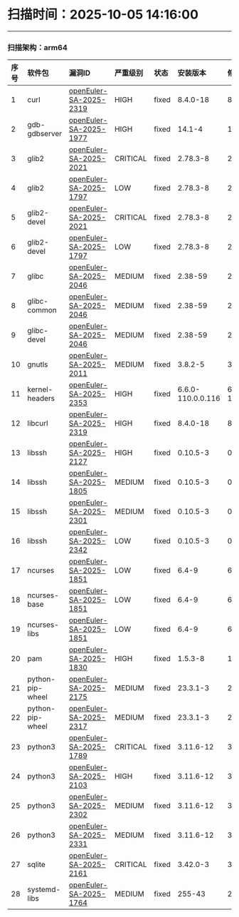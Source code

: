 # 扫描时间：2025-10-05 14:16:00

--- 
 ### 扫描架构：arm64 
|  序号  |  软件包  | 漏洞ID | 严重级别 |  状态  | 安装版本 | 修复版本 |
| :----- | :-----  | :-----  | :----- | :----- | :----- | :----- | 
| 1 | curl | [openEuler-SA-2025-2319](https://www.openeuler.org/zh/security/security-bulletins/detail/?id=openEuler-SA-2025-2319) | HIGH | fixed | 8.4.0-18 | 8.4.0-22 |
| 2 | gdb-gdbserver | [openEuler-SA-2025-1977](https://www.openeuler.org/zh/security/security-bulletins/detail/?id=openEuler-SA-2025-1977) | HIGH | fixed | 14.1-4 | 14.1-5 |
| 3 | glib2 | [openEuler-SA-2025-2021](https://www.openeuler.org/zh/security/security-bulletins/detail/?id=openEuler-SA-2025-2021) | CRITICAL | fixed | 2.78.3-8 | 2.78.3-10 |
| 4 | glib2 | [openEuler-SA-2025-1797](https://www.openeuler.org/zh/security/security-bulletins/detail/?id=openEuler-SA-2025-1797) | LOW | fixed | 2.78.3-8 | 2.78.3-9 |
| 5 | glib2-devel | [openEuler-SA-2025-2021](https://www.openeuler.org/zh/security/security-bulletins/detail/?id=openEuler-SA-2025-2021) | CRITICAL | fixed | 2.78.3-8 | 2.78.3-10 |
| 6 | glib2-devel | [openEuler-SA-2025-1797](https://www.openeuler.org/zh/security/security-bulletins/detail/?id=openEuler-SA-2025-1797) | LOW | fixed | 2.78.3-8 | 2.78.3-9 |
| 7 | glibc | [openEuler-SA-2025-2046](https://www.openeuler.org/zh/security/security-bulletins/detail/?id=openEuler-SA-2025-2046) | MEDIUM | fixed | 2.38-59 | 2.38-65 |
| 8 | glibc-common | [openEuler-SA-2025-2046](https://www.openeuler.org/zh/security/security-bulletins/detail/?id=openEuler-SA-2025-2046) | MEDIUM | fixed | 2.38-59 | 2.38-65 |
| 9 | glibc-devel | [openEuler-SA-2025-2046](https://www.openeuler.org/zh/security/security-bulletins/detail/?id=openEuler-SA-2025-2046) | MEDIUM | fixed | 2.38-59 | 2.38-65 |
| 10 | gnutls | [openEuler-SA-2025-2011](https://www.openeuler.org/zh/security/security-bulletins/detail/?id=openEuler-SA-2025-2011) | MEDIUM | fixed | 3.8.2-5 | 3.8.2-7 |
| 11 | kernel-headers | [openEuler-SA-2025-2353](https://www.openeuler.org/zh/security/security-bulletins/detail/?id=openEuler-SA-2025-2353) | HIGH | fixed | 6.6.0-110.0.0.116 | 6.6.0-111.0.0.117 |
| 12 | libcurl | [openEuler-SA-2025-2319](https://www.openeuler.org/zh/security/security-bulletins/detail/?id=openEuler-SA-2025-2319) | HIGH | fixed | 8.4.0-18 | 8.4.0-22 |
| 13 | libssh | [openEuler-SA-2025-2127](https://www.openeuler.org/zh/security/security-bulletins/detail/?id=openEuler-SA-2025-2127) | HIGH | fixed | 0.10.5-3 | 0.10.5-5 |
| 14 | libssh | [openEuler-SA-2025-1805](https://www.openeuler.org/zh/security/security-bulletins/detail/?id=openEuler-SA-2025-1805) | MEDIUM | fixed | 0.10.5-3 | 0.10.5-4 |
| 15 | libssh | [openEuler-SA-2025-2301](https://www.openeuler.org/zh/security/security-bulletins/detail/?id=openEuler-SA-2025-2301) | MEDIUM | fixed | 0.10.5-3 | 0.10.5-6 |
| 16 | libssh | [openEuler-SA-2025-2342](https://www.openeuler.org/zh/security/security-bulletins/detail/?id=openEuler-SA-2025-2342) | LOW | fixed | 0.10.5-3 | 0.10.5-7 |
| 17 | ncurses | [openEuler-SA-2025-1851](https://www.openeuler.org/zh/security/security-bulletins/detail/?id=openEuler-SA-2025-1851) | LOW | fixed | 6.4-9 | 6.4-10 |
| 18 | ncurses-base | [openEuler-SA-2025-1851](https://www.openeuler.org/zh/security/security-bulletins/detail/?id=openEuler-SA-2025-1851) | LOW | fixed | 6.4-9 | 6.4-10 |
| 19 | ncurses-libs | [openEuler-SA-2025-1851](https://www.openeuler.org/zh/security/security-bulletins/detail/?id=openEuler-SA-2025-1851) | LOW | fixed | 6.4-9 | 6.4-10 |
| 20 | pam | [openEuler-SA-2025-1830](https://www.openeuler.org/zh/security/security-bulletins/detail/?id=openEuler-SA-2025-1830) | HIGH | fixed | 1.5.3-8 | 1.5.3-9 |
| 21 | python-pip-wheel | [openEuler-SA-2025-2175](https://www.openeuler.org/zh/security/security-bulletins/detail/?id=openEuler-SA-2025-2175) | MEDIUM | fixed | 23.3.1-3 | 23.3.1-4 |
| 22 | python-pip-wheel | [openEuler-SA-2025-2317](https://www.openeuler.org/zh/security/security-bulletins/detail/?id=openEuler-SA-2025-2317) | MEDIUM | fixed | 23.3.1-3 | 23.3.1-5 |
| 23 | python3 | [openEuler-SA-2025-1789](https://www.openeuler.org/zh/security/security-bulletins/detail/?id=openEuler-SA-2025-1789) | CRITICAL | fixed | 3.11.6-12 | 3.11.6-13 |
| 24 | python3 | [openEuler-SA-2025-2103](https://www.openeuler.org/zh/security/security-bulletins/detail/?id=openEuler-SA-2025-2103) | HIGH | fixed | 3.11.6-12 | 3.11.6-14 |
| 25 | python3 | [openEuler-SA-2025-2302](https://www.openeuler.org/zh/security/security-bulletins/detail/?id=openEuler-SA-2025-2302) | MEDIUM | fixed | 3.11.6-12 | 3.11.6-16 |
| 26 | python3 | [openEuler-SA-2025-2331](https://www.openeuler.org/zh/security/security-bulletins/detail/?id=openEuler-SA-2025-2331) | MEDIUM | fixed | 3.11.6-12 | 3.11.6-17 |
| 27 | sqlite | [openEuler-SA-2025-2161](https://www.openeuler.org/zh/security/security-bulletins/detail/?id=openEuler-SA-2025-2161) | CRITICAL | fixed | 3.42.0-3 | 3.42.0-4 |
| 28 | systemd-libs | [openEuler-SA-2025-1764](https://www.openeuler.org/zh/security/security-bulletins/detail/?id=openEuler-SA-2025-1764) | MEDIUM | fixed | 255-43 | 255-44 |
